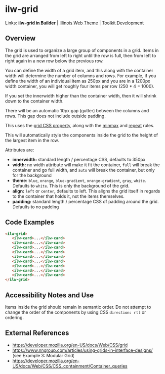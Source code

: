 # ilw-grid

Links: **[ilw-grid in Builder](https://builder3.toolkit.illinois.edu/component/ilw-grid/index.html)** | 
[Illinois Web Theme](https://webtheme.illinois.edu/) | 
[Toolkit Development](https://github.com/web-illinois/toolkit-management)

## Overview

The grid is used to organize a large group of components in a grid. Items in the grid are arranged from left to right until the row is full, then from left to right again in a new row below the previous row. 

You can define the width of a grid item, and this along with the container width will determine the number of columns and rows. For example, if you define the width of an individual item as 250px and you are in a 1200px width container, you will get roughly four items per row (250 * 4 = 1000). 

If you set the innerwidth higher than the container width, then it will shrink down to the container width. 

There will be an automatic 10px gap (gutter) between the columns and rows. This gap does not include outside padding.  

This uses the [grid CSS property](https://developer.mozilla.org/en-US/docs/Web/CSS/grid), along with the [minmax](https://developer.mozilla.org/en-US/docs/Web/CSS/minmax) and [repeat](https://developer.mozilla.org/en-US/docs/Web/CSS/repeat) rules. 

This will automatically style the components inside the grid to the height of the largest item in the row. 

Attributes are:
* **innerwidth:** standard length / percentage CSS, defaults to 350px
* **width:** no width attribute will make it fit the container, `full` will break the container and go full width, and `auto` will break the container, but only for the background
* **theme:** `blue`, `orange`, `blue-gradient`, `orange-gradient`, `gray`, `white`. Defaults to `white`. This is only the background of the grid. 
* **align:** `left` or `center`, defaults to left. This aligns the grid itself in regards to the container that holds it, not the items themselves. 
* **padding:** standard length / percentage CSS of padding around the grid. Defaults to no padding

## Code Examples

```html
<ilw-grid>
   <ilw-card>...</ilw-card>
   <ilw-card>...</ilw-card>
   <ilw-card>...</ilw-card>
   <ilw-card>...</ilw-card>
   <ilw-card>...</ilw-card>
   <ilw-card>...</ilw-card>
   <ilw-card>...</ilw-card>
   <ilw-card>...</ilw-card>
   <ilw-card>...</ilw-card>
</ilw-grid>
```

## Accessibility Notes and Use

Items inside the grid should remain in semantic order. Do not attempt to change the order of the components by using CSS `direction: rtl` or ordering. 

## External References
* https://developer.mozilla.org/en-US/docs/Web/CSS/grid
* https://www.nngroup.com/articles/using-grids-in-interface-designs/ (see Example 3: Modular Grid)
* https://developer.mozilla.org/en-US/docs/Web/CSS/CSS_containment/Container_queries
